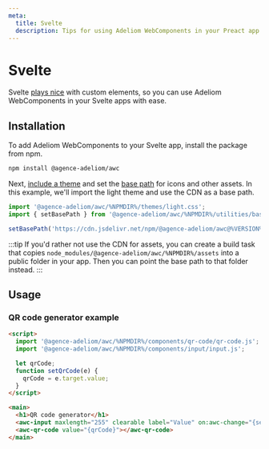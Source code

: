 ```yaml
---
meta:
  title: Svelte
  description: Tips for using Adeliom WebComponents in your Preact app.
---
```


# Svelte

Svelte [plays nice](https://custom-elements-everywhere.com/#svelte) with custom elements, so you can use Adeliom WebComponents in your Svelte apps with ease.

## Installation

To add Adeliom WebComponents to your Svelte app, install the package from npm.

```bash
npm install @agence-adeliom/awc
```

Next, [include a theme](/getting-started/themes) and set the [base path](/getting-started/installation#setting-the-base-path) for icons and other assets. In this example, we'll import the light theme and use the CDN as a base path.

```jsx
import '@agence-adeliom/awc/%NPMDIR%/themes/light.css';
import { setBasePath } from '@agence-adeliom/awc/%NPMDIR%/utilities/base-path';

setBasePath('https://cdn.jsdelivr.net/npm/@agence-adeliom/awc@%VERSION%/%CDNDIR%/');
```

:::tip
If you'd rather not use the CDN for assets, you can create a build task that copies `node_modules/@agence-adeliom/awc/%NPMDIR%/assets` into a public folder in your app. Then you can point the base path to that folder instead.
:::

## Usage

### QR code generator example

```html
<script>
  import '@agence-adeliom/awc/%NPMDIR%/components/qr-code/qr-code.js';
  import '@agence-adeliom/awc/%NPMDIR%/components/input/input.js';

  let qrCode;
  function setQrCode(e) {
    qrCode = e.target.value;
  }
</script>

<main>
  <h1>QR code generator</h1>
  <awc-input maxlength="255" clearable label="Value" on:awc-change="{setQrCode}"></awc-input>
  <awc-qr-code value="{qrCode}"></awc-qr-code>
</main>
```
